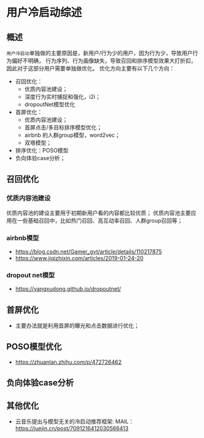 # 用户冷启动综述

## 概述

 `用户冷启动`单独做的主要原因是，新用户/行为少的用户，因为行为少，导致用户行为偏好不明确，
 行为序列、行为画像缺失，导致召回和排序模型效果大打折扣，因此对于这部分用户需要单独做优化。
 优化方向主要有以下几个方向：
 
* 召回优化：
  * 优质内容池建设；
  * 深度行为实时捕捉和强化，i2i；
  * dropoutNet模型优化
* 首屏优化：
  * 优质内容池建设；
  * 首屏点击/多目标排序模型优化；
  * airbnb 的人群group模型，word2vec；
  * 双塔模型；
* 排序优化：POSO模型
* 负向体验case分析；

## 召回优化

### 优质内容池建设
优质内容池的建设主要用于初期新用户看的内容都比较优质；
优质内容池主要应用在一些基础召回中，比如热门召回、高互动率召回、人群group召回等；

### airbnb模型
* https://blog.csdn.net/Gamer_gyt/article/details/110217875
* https://www.jiqizhixin.com/articles/2019-01-24-20

### dropout net模型
* https://yangxudong.github.io/dropoutnet/

## 首屏优化

* 主要办法就是利用首屏的曝光和点击数据进行优化；

## POSO模型优化
* https://zhuanlan.zhihu.com/p/472726462

## 负向体验case分析

## 其他优化
* 云音乐提出与模型无关的冷启动推荐框架: MAIL： https://juejin.cn/post/7091216412030566413

